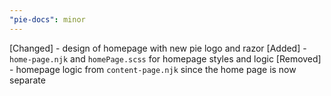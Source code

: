 ```yaml
---
"pie-docs": minor
---
```


[Changed] - design of homepage with new pie logo and razor
[Added] - `home-page.njk` and `homePage.scss` for homepage styles and logic
[Removed] - homepage logic from `content-page.njk` since the home page is now separate
